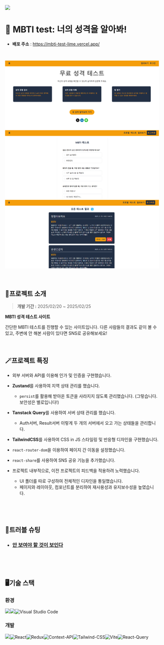 <img src="https://capsule-render.vercel.app/api?type=waving&color=auto&height=200&section=header&text=MBTI test&fontSize=90" />

# 🤪 MBTI test: 너의 성격을 알아봐!
- **배포 주소** : https://mbti-test-lime.vercel.app/
<br/>

![alt text](./README/image.png)
![alt text](./README/image-1.png)
![alt text](./README/image-2.png)
<br/>
<br/>
<br/>

## 📜프로젝트 소개
>**개발 기간 :** 2025/02/20 ~ 2025/02/25

**MBTI 성격 테스트 사이트**  

간단한 MBTI 테스트를 진행할 수 있는 사이트입니다. 다른 사람들의 결과도 같이 볼 수 있고, 주변에 안 해본 사람이 있다면 SNS로 공유해보세요! 
<br/>
<br/>
<br/>

## 🪄프로젝트 특징
- 외부 서버와 API를 이용해 인가 및 인증을 구현했습니다.
  
- **Zustand**를 사용하여 지역 상태 관리를 했습니다. 
  - `persist`를 활용해 받아온 토큰을 사라지지 않도록 관리했습니다. (그렇습니다. 보안성은 별로입니다!) 
- **Tanstack Query**를 사용하여 서버 상태 관리를 했습니다. 
  - Auth서버, Result서버 이렇게 두 개의 서버에서 오고 가는 상태들을 관리합니다.
- **TailwindCSS**를 사용하여 CSS in JS 스타일링 및 반응형 디자인을 구현했습니다.
- `react-router-dom`을 이용하여 페이지 간 이동을 설정했습니다.
- `react-share`를 사용하여 SNS 공유 기능을 추가했습니다.
- 프로젝트 내부적으로, 이전 프로젝트의 피드백을 적용하려 노력했습니다. 
  - UI 폴더를 따로 구성하여 전체적인 디자인을 통일했습니다. 
  - 페이지와 레이아웃, 컴포넌트를 분리하여 재사용성과 유지보수성을 높였습니다. 
<br/>
<br/>
<br/>

## 🔫트러블 슈팅
- ### [안 보여야 할 것이 보인다](https://velog.io/@arendt9797/%ED%8A%B8%EB%9F%AC%EB%B8%94%EC%8A%88%ED%8C%85-%EC%95%88-%EB%B3%B4%EC%97%AC%EC%95%BC-%ED%95%A0-%EA%B2%83%EC%9D%B4-%EB%B3%B4%EC%9D%B8%EB%8B%A4)

<br/>
<br/>
<br/>

## 🖥️기술 스택
### 환경
  <img src="https://img.shields.io/badge/github-181717?style=for-the-badge&logo=github&logoColor=white"><img src="https://img.shields.io/badge/git-F05032?style=for-the-badge&logo=git&logoColor=white">![Visual Studio Code](https://img.shields.io/badge/Visual%20Studio%20Code-0078d7.svg?style=for-the-badge&logo=visual-studio-code&logoColor=white)

### 개발
 <img src="https://img.shields.io/badge/javascript-F7DF1E?style=for-the-badge&logo=javascript&logoColor=black">![React](https://img.shields.io/badge/react-%2320232a.svg?style=for-the-badge&logo=react&logoColor=%2361DAFB)![Redux](https://img.shields.io/badge/redux-%23593d88.svg?style=for-the-badge&logo=redux&logoColor=white)![Context-API](https://img.shields.io/badge/Context--Api-000000?style=for-the-badge&logo=react)![Tailwind-CSS](https://img.shields.io/badge/tailwindcss-06B6D4?style=for-the-badge&logo=tailwindcss&logoColor=white)![Vite](https://img.shields.io/badge/vite-%23646CFF.svg?style=for-the-badge&logo=vite&logoColor=white)![React-Query](https://img.shields.io/badge/reactquery-FF4154?style=for-the-badge&logo=reactquery&logoColor=white)